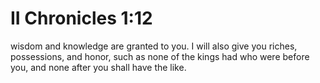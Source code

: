 # II Chronicles 1:12

wisdom and knowledge are granted to you. I will also give you riches, possessions, and honor, such as none of the kings had who were before you, and none after you shall have the like.
